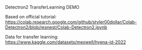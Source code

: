Detectron2 TransferLearning DEMO 

Based on official tutorial: https://colab.research.google.com/github/styler00dollar/Colab-Detectron2/blob/resnest/Colab-Detectron2.ipynb

Data for transfer learning: https://www.kaggle.com/datasets/mexwell/hyena-id-2022


